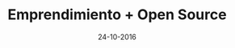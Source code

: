 ---
title: Emprendimiento + Open Source
speaker: Diego Trapero
bio: Me llamo Diego Trapero, estudié Ingeniería en la Universidad Carlos III de Madrid. Mis intereses son la tecnología y el emprendimiento, por eso desde que acabé mi carrera hace dos años he estado construyendo mi empresa, M Prime, que ha diseñado, produce y comercializa la impresora 3D libre M Prime One.
date: 24-10-2016
time: 18:00-19:00
link: https://twitter.com/diegotrap
video: https://youtu.be/na3fFX-Y_FQ?list=PLsVexTwov1BrPTIA504ss6HNhr9StUSG7
description:  ¿Estás pensando en montar una empresa?¿Tienes en mente desarrollar un producto open source? Si estás en la intersección de estos dos conjuntos perteneces al grupo que más partido puede sacar de esta charla. He montado desde cero una empresa muy pequeña que vende una impresora 3D libre y me gustaría compartir mi experiencia y ayudar a otras personas que quieran emprender proyectos parecidos.
keyword: emprender
---